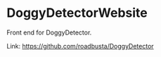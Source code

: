 # DoggyDetectorWebsite
Front end for DoggyDetector. 

Link: 
https://github.com/roadbusta/DoggyDetector
